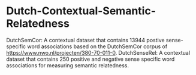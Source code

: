 # Dutch-Contextual-Semantic-Relatedness

DutchSemCor: A contextual dataset that contains 13944 postive sense-specific word associations based on the DutchSemCor corpus of https://www.nwo.nl/projecten/380-70-011-0.
DutchSenseRel: A contextual dataset that contains 250 positive and negative sense specific word associations for measuring semantic relatedness.
